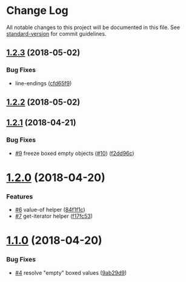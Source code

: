 # Change Log

All notable changes to this project will be documented in this file. See [standard-version](https://github.com/conventional-changelog/standard-version) for commit guidelines.

<a name="1.2.3"></a>

## [1.2.3](https://github.com/mylesj/with-iterator/compare/v1.2.2...v1.2.3) (2018-05-02)

### Bug Fixes

*   line-endings ([cfd65f9](https://github.com/mylesj/with-iterator/commit/cfd65f9))

<a name="1.2.2"></a>

## [1.2.2](https://github.com/mylesj/with-iterator/compare/v1.2.1...v1.2.2) (2018-05-02)

<a name="1.2.1"></a>

## [1.2.1](https://github.com/mylesj/with-iterator/compare/v1.2.0...v1.2.1) (2018-04-21)

### Bug Fixes

*   [#9](https://github.com/mylesj/with-iterator/issues/9) freeze boxed empty objects ([#10](https://github.com/mylesj/with-iterator/issues/10)) ([f2dd96c](https://github.com/mylesj/with-iterator/commit/f2dd96c))

<a name="1.2.0"></a>

# [1.2.0](https://github.com/mylesj/with-iterator/compare/v1.1.0...v1.2.0) (2018-04-20)

### Features

*   [#6](https://github.com/mylesj/with-iterator/issues/6) value-of helper ([84f1f1c](https://github.com/mylesj/with-iterator/commit/84f1f1c))
*   [#7](https://github.com/mylesj/with-iterator/issues/7) get-iterator helper ([f17fc53](https://github.com/mylesj/with-iterator/commit/f17fc53))

<a name="1.1.0"></a>

# [1.1.0](https://github.com/mylesj/with-iterator/compare/v1.0.3...v1.1.0) (2018-04-20)

### Bug Fixes

*   [#4](https://github.com/mylesj/with-iterator/issues/4) resolve "empty" boxed values ([9ab29d9](https://github.com/mylesj/with-iterator/commit/9ab29d9))
